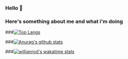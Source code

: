 ### Hello 👋
### Here's something about me and what i'm doing

###[![Top Langs](https://github-readme-stats.vercel.app/api/top-langs/?username=CaoGiaHieu-dev&hide=Assembly)](https://github.com/anuraghazra/github-readme-stats)

###[![Anurag's github stats](https://github-readme-stats.vercel.app/api?username=CaoGiaHieu-dev)](https://github.com/anuraghazra/github-readme-stats)

###[![willianrod's wakatime stats](https://github-readme-stats.vercel.app/api/wakatime?username=CaoGiaHieu-dev)](https://github.com/anuraghazra/github-readme-stats)
<!--
**CaoGiaHieu-dev/CaoGiaHieu-dev** is a ✨ _special_ ✨ repository because its `README.md` (this file) appears on your GitHub profile.

About me :

- 🔭 I’m currently working on ...
- 🌱 I’m currently learning ...
- 👯 I’m looking to collaborate on ...
- 🤔 I’m looking for help with ...
- 💬 Ask me about ...
- 📫 How to reach me: ...
- 😄 Pronouns: ...
- ⚡ Fun fact: ...
-->
